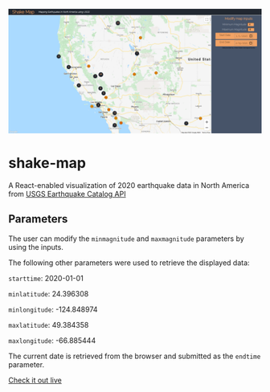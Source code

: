 ![shake-shack-js](./shake-map.png)
# shake-map

A React-enabled visualization of 2020 earthquake data in North America from [USGS Earthquake Catalog API](https://earthquake.usgs.gov/fdsnws/event/1/)

## Parameters
The user can modify the `minmagnitude` and `maxmagnitude` parameters by using the inputs.

The following other parameters were used to retrieve the displayed data:

`starttime`: 2020-01-01

`minlatitude`: 24.396308

`minlongitude`: -124.848974

`maxlatitude`: 49.384358

`maxlongitude`: -66.885444

The current date is retrieved from the browser and submitted as the `endtime` parameter.

[Check it out live](https://react-component-graph.herokuapp.com/)
